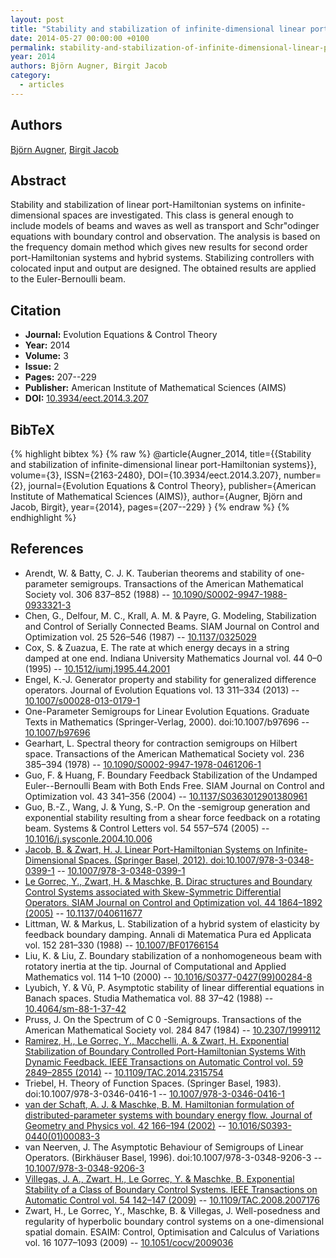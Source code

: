 ```yaml
---
layout: post
title: "Stability and stabilization of infinite-dimensional linear port-Hamiltonian systems"
date: 2014-05-27 00:00:00 +0100
permalink: stability-and-stabilization-of-infinite-dimensional-linear-port-hamiltonian-systems
year: 2014
authors: Björn Augner, Birgit Jacob
category:
  - articles
---
```

 
## Authors
[Björn Augner](authors/bjorn_augner), [Birgit Jacob](authors/birgit_jacob)
 
## Abstract
Stability and stabilization of linear port-Hamiltonian systems on infinite-dimensional spaces are investigated. This class is general enough to include models of beams and waves as well as transport and Schr\"odinger equations with boundary control and observation. The analysis is based on the frequency domain method which gives new results for second order port-Hamiltonian systems and hybrid systems. Stabilizing controllers with colocated input and output are designed. The obtained results are applied to the Euler-Bernoulli beam.
 
## Citation
- **Journal:** Evolution Equations &amp; Control Theory
- **Year:** 2014
- **Volume:** 3
- **Issue:** 2
- **Pages:** 207--229
- **Publisher:** American Institute of Mathematical Sciences (AIMS)
- **DOI:** [10.3934/eect.2014.3.207](https://doi.org/10.3934/eect.2014.3.207)
 
## BibTeX
{% highlight bibtex %}
{% raw %}
@article{Augner_2014,
  title={{Stability and stabilization of infinite-dimensional linear port-Hamiltonian systems}},
  volume={3},
  ISSN={2163-2480},
  DOI={10.3934/eect.2014.3.207},
  number={2},
  journal={Evolution Equations &amp; Control Theory},
  publisher={American Institute of Mathematical Sciences (AIMS)},
  author={Augner, Björn and Jacob, Birgit},
  year={2014},
  pages={207--229}
}
{% endraw %}
{% endhighlight %}
 
## References
- Arendt, W. & Batty, C. J. K. Tauberian theorems and stability of one-parameter semigroups. Transactions of the American Mathematical Society vol. 306 837–852 (1988) -- [10.1090/S0002-9947-1988-0933321-3](https://doi.org/10.1090/S0002-9947-1988-0933321-3)
- Chen, G., Delfour, M. C., Krall, A. M. & Payre, G. Modeling, Stabilization and Control of Serially Connected Beams. SIAM Journal on Control and Optimization vol. 25 526–546 (1987) -- [10.1137/0325029](https://doi.org/10.1137/0325029)
- Cox, S. & Zuazua, E. The rate at which energy decays in a string damped at one end. Indiana University Mathematics Journal vol. 44 0–0 (1995) -- [10.1512/iumj.1995.44.2001](https://doi.org/10.1512/iumj.1995.44.2001)
- Engel, K.-J. Generator property and stability for generalized difference operators. Journal of Evolution Equations vol. 13 311–334 (2013) -- [10.1007/s00028-013-0179-1](https://doi.org/10.1007/s00028-013-0179-1)
- One-Parameter Semigroups for Linear Evolution Equations. Graduate Texts in Mathematics (Springer-Verlag, 2000). doi:10.1007/b97696 -- [10.1007/b97696](https://doi.org/10.1007/b97696)
- Gearhart, L. Spectral theory for contraction semigroups on Hilbert space. Transactions of the American Mathematical Society vol. 236 385–394 (1978) -- [10.1090/S0002-9947-1978-0461206-1](https://doi.org/10.1090/S0002-9947-1978-0461206-1)
- Guo, F. & Huang, F. Boundary Feedback Stabilization of the Undamped Euler--Bernoulli Beam with Both Ends Free. SIAM Journal on Control and Optimization vol. 43 341–356 (2004) -- [10.1137/S0363012901380961](https://doi.org/10.1137/S0363012901380961)
- Guo, B.-Z., Wang, J. & Yung, S.-P. On the -semigroup generation and exponential stability resulting from a shear force feedback on a rotating beam. Systems &amp; Control Letters vol. 54 557–574 (2005) -- [10.1016/j.sysconle.2004.10.006](https://doi.org/10.1016/j.sysconle.2004.10.006)
- [Jacob, B. & Zwart, H. J. Linear Port-Hamiltonian Systems on Infinite-Dimensional Spaces. (Springer Basel, 2012). doi:10.1007/978-3-0348-0399-1](linear-port-hamiltonian-systems-on-infinite-dimensional-spaces) -- [10.1007/978-3-0348-0399-1](https://doi.org/10.1007/978-3-0348-0399-1)
- [Le Gorrec, Y., Zwart, H. & Maschke, B. Dirac structures and Boundary Control Systems associated with Skew-Symmetric Differential Operators. SIAM Journal on Control and Optimization vol. 44 1864–1892 (2005)](dirac-structures-and-boundary-control-systems-associated-with-skew-symmetric-differential-operators) -- [10.1137/040611677](https://doi.org/10.1137/040611677)
- Littman, W. & Markus, L. Stabilization of a hybrid system of elasticity by feedback boundary damping. Annali di Matematica Pura ed Applicata vol. 152 281–330 (1988) -- [10.1007/BF01766154](https://doi.org/10.1007/BF01766154)
- Liu, K. & Liu, Z. Boundary stabilization of a nonhomogeneous beam with rotatory inertia at the tip. Journal of Computational and Applied Mathematics vol. 114 1–10 (2000) -- [10.1016/S0377-0427(99)00284-8](https://doi.org/10.1016/S0377-0427(99)00284-8)
- Lyubich, Y. & Vũ, P. Asymptotic stability of linear differential equations in Banach spaces. Studia Mathematica vol. 88 37–42 (1988) -- [10.4064/sm-88-1-37-42](https://doi.org/10.4064/sm-88-1-37-42)
- Pruss, J. On the Spectrum of C 0 -Semigroups. Transactions of the American Mathematical Society vol. 284 847 (1984) -- [10.2307/1999112](https://doi.org/10.2307/1999112)
- [Ramirez, H., Le Gorrec, Y., Macchelli, A. & Zwart, H. Exponential Stabilization of Boundary Controlled Port-Hamiltonian Systems With Dynamic Feedback. IEEE Transactions on Automatic Control vol. 59 2849–2855 (2014)](exponential-stabilization-of-boundary-controlled-port-hamiltonian-systems-with-dynamic-feedback) -- [10.1109/TAC.2014.2315754](https://doi.org/10.1109/TAC.2014.2315754)
- Triebel, H. Theory of Function Spaces. (Springer Basel, 1983). doi:10.1007/978-3-0346-0416-1 -- [10.1007/978-3-0346-0416-1](https://doi.org/10.1007/978-3-0346-0416-1)
- [van der Schaft, A. J. & Maschke, B. M. Hamiltonian formulation of distributed-parameter systems with boundary energy flow. Journal of Geometry and Physics vol. 42 166–194 (2002)](hamiltonian-formulation-of-distributed-parameter-systems-with-boundary-energy-flow) -- [10.1016/S0393-0440(01)00083-3](https://doi.org/10.1016/S0393-0440(01)00083-3)
- van Neerven, J. The Asymptotic Behaviour of Semigroups of Linear Operators. (Birkhäuser Basel, 1996). doi:10.1007/978-3-0348-9206-3 -- [10.1007/978-3-0348-9206-3](https://doi.org/10.1007/978-3-0348-9206-3)
- [Villegas, J. A., Zwart, H., Le Gorrec, Y. & Maschke, B. Exponential Stability of a Class of Boundary Control Systems. IEEE Transactions on Automatic Control vol. 54 142–147 (2009)](exponential-stability-of-a-class-of-boundary-control-systems) -- [10.1109/TAC.2008.2007176](https://doi.org/10.1109/TAC.2008.2007176)
- Zwart, H., Le Gorrec, Y., Maschke, B. & Villegas, J. Well-posedness and regularity of hyperbolic boundary control systems on a one-dimensional spatial domain. ESAIM: Control, Optimisation and Calculus of Variations vol. 16 1077–1093 (2009) -- [10.1051/cocv/2009036](https://doi.org/10.1051/cocv/2009036)

